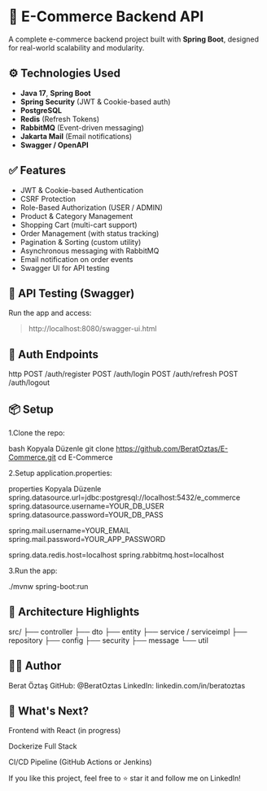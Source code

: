 # 🛒 E-Commerce Backend API

A complete e-commerce backend project built with **Spring Boot**, designed for real-world scalability and modularity.

## ⚙️ Technologies Used

- **Java 17**, **Spring Boot**
- **Spring Security** (JWT & Cookie-based auth)
- **PostgreSQL**
- **Redis** (Refresh Tokens)
- **RabbitMQ** (Event-driven messaging)
- **Jakarta Mail** (Email notifications)
- **Swagger / OpenAPI**

## ✅ Features

- JWT & Cookie-based Authentication
- CSRF Protection
- Role-Based Authorization (USER / ADMIN)
- Product & Category Management
- Shopping Cart (multi-cart support)
- Order Management (with status tracking)
- Pagination & Sorting (custom utility)
- Asynchronous messaging with RabbitMQ
- Email notification on order events
- Swagger UI for API testing

## 🧪 API Testing (Swagger)

Run the app and access:
> http://localhost:8080/swagger-ui.html

## 🔐 Auth Endpoints

http
POST /auth/register
POST /auth/login
POST /auth/refresh
POST /auth/logout
 
## 📦 Setup
1.Clone the repo:

bash
Kopyala
Düzenle
git clone  https://github.com/BeratOztas/E-Commerce.git
cd E-Commerce


2.Setup application.properties:

properties
Kopyala
Düzenle
spring.datasource.url=jdbc:postgresql://localhost:5432/e_commerce
spring.datasource.username=YOUR_DB_USER
spring.datasource.password=YOUR_DB_PASS

spring.mail.username=YOUR_EMAIL
spring.mail.password=YOUR_APP_PASSWORD

spring.data.redis.host=localhost
spring.rabbitmq.host=localhost

3.Run the app:

./mvnw spring-boot:run

## 🧠 Architecture Highlights


src/
├── controller
├── dto
├── entity
├── service / serviceimpl
├── repository
├── config
├── security
├── message
└── util

## 👨‍💻 Author
Berat Öztaş
GitHub: @BeratOztas
LinkedIn: linkedin.com/in/beratoztas

## 🚀 What's Next?

Frontend with React (in progress)

Dockerize Full Stack

CI/CD Pipeline (GitHub Actions or Jenkins)

If you like this project, feel free to ⭐ star it and follow me on LinkedIn!